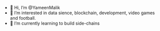 - 👋 Hi, I’m @YameenMalik
- 👀 I’m interested in data sience, blockchain, development, video games and football.
- 🌱 I’m currently learning to build side-chains

<!---
YameenMalik/YameenMalik is a ✨ special ✨ repository because its `README.md` (this file) appears on your GitHub profile.
You can click the Preview link to take a look at your changes.
--->

